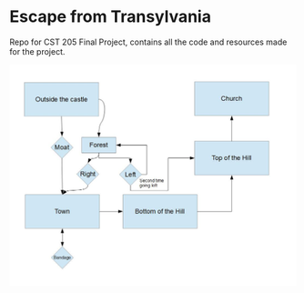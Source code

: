 # Escape from Transylvania

Repo for CST 205 Final Project, contains all the code and resources made for the project.


![graph](graph_cst205final.jpg)
